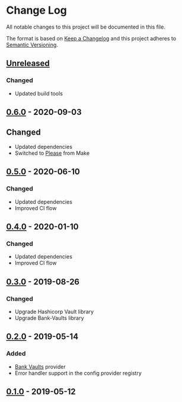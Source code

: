 # Change Log


All notable changes to this project will be documented in this file.

The format is based on [Keep a Changelog](http://keepachangelog.com/en/1.0.0/)
and this project adheres to [Semantic Versioning](http://semver.org/spec/v2.0.0.html).


## [Unreleased]

### Changed

- Updated build tools


## [0.6.0] - 2020-09-03

## Changed

- Updated dependencies
- Switched to [Please](https://please.build/) from Make


## [0.5.0] - 2020-06-10

### Changed

- Updated dependencies
- Improved CI flow


## [0.4.0] - 2020-01-10

### Changed

- Updated dependencies
- Improved CI flow


## [0.3.0] - 2019-08-26

### Changed

- Upgrade Hashicorp Vault library
- Upgrade Bank-Vaults library


## [0.2.0] - 2019-05-14

### Added

- [Bank Vaults](https://github.com/banzaicloud/bank-vaults) provider
- Error handler support in the config provider registry


## [0.1.0] - 2019-05-12


[Unreleased]: https://github.com/sagikazarmark/viperx/compare/v0.6.0...HEAD
[0.6.0]: https://github.com/sagikazarmark/viperx/compare/v0.5.0...v0.6.0
[0.5.0]: https://github.com/sagikazarmark/viperx/compare/v0.4.0...v0.5.0
[0.4.0]: https://github.com/sagikazarmark/viperx/compare/v0.3.0...v0.4.0
[0.3.0]: https://github.com/sagikazarmark/viperx/compare/v0.2.0...v0.3.0
[0.2.0]: https://github.com/sagikazarmark/viperx/compare/v0.1.0...v0.2.0
[0.1.0]: https://github.com/sagikazarmark/viperx/compare/v0.0.0...v0.1.0
